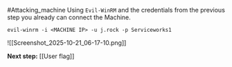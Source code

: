 
#Attacking_machine 
Using `Evil-WinRM` and the credentials from the previous step you already can connect the Machine.

```
evil-winrm -i <MACHINE IP> -u j.rock -p Serviceworks1
```

![[Screenshot_2025-10-21_06-17-10.png]]

**Next step:** [[User flag]]
